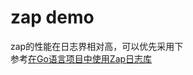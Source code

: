 # zap demo

zap的性能在日志界相对高，可以优先采用下  
参考[在Go语言项目中使用Zap日志库](https://zhuanlan.zhihu.com/p/88856378?utm_source=wechat_session)